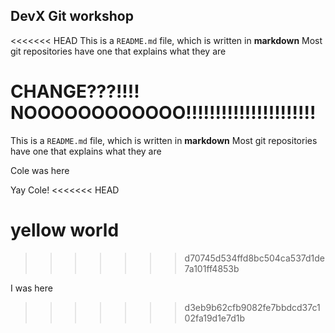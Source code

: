 ## DevX Git workshop

<<<<<<< HEAD
This is a `README.md` file, which is written in **markdown** Most git repositories have one that explains what they are 

CHANGE???!!!! NOOOOOOOOOOOO!!!!!!!!!!!!!!!!!!!!!!
=======
This is a `README.md` file, which is written in **markdown** Most git repositories have one that explains what they are

Cole was here

Yay Cole!
<<<<<<< HEAD

yellow world
=======
>>>>>>> d70745d534ffd8bc504ca537d1de7a101ff4853b


I was here
>>>>>>> d3eb9b62cfb9082fe7bbdcd37c102fa19d1e7d1b
